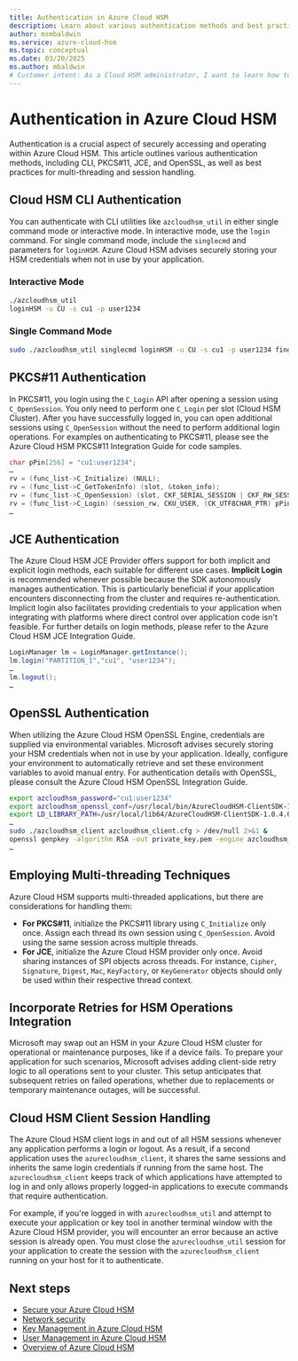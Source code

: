 ```yaml
---
title: Authentication in Azure Cloud HSM
description: Learn about various authentication methods and best practices for securing and optimizing your Azure Cloud HSM deployment.
author: msmbaldwin
ms.service: azure-cloud-hsm
ms.topic: conceptual
ms.date: 03/20/2025
ms.author: mbaldwin
# Customer intent: As a Cloud HSM administrator, I want to learn how to secure and optimize my Cloud HSM deployment so that I can ensure the highest level of security and performance.
---
```


# Authentication in Azure Cloud HSM

Authentication is a crucial aspect of securely accessing and operating within Azure Cloud HSM. This article outlines various authentication methods, including CLI, PKCS#11, JCE, and OpenSSL, as well as best practices for multi-threading and session handling.

## Cloud HSM CLI Authentication

You can authenticate with CLI utilities like `azcloudhsm_util` in either single command mode or interactive mode. In interactive mode, use the `login` command. For single command mode, include the `singlecmd` and parameters for `loginHSM`. Azure Cloud HSM advises securely storing your HSM credentials when not in use by your application.

### Interactive Mode

```sh
./azcloudhsm_util
loginHSM -u CU -s cu1 -p user1234
```

### Single Command Mode

```sh
sudo ./azcloudhsm_util singlecmd loginHSM -u CU -s cu1 -p user1234 findKey
```

## PKCS#11 Authentication

In PKCS#11, you login using the `C_Login` API after opening a session using `C_OpenSession`. You only need to perform one `C_Login` per slot (Cloud HSM Cluster). After you have successfully logged in, you can open additional sessions using `C_OpenSession` without the need to perform additional login operations. For examples on authenticating to PKCS#11, please see the Azure Cloud HSM PKCS#11 Integration Guide for code samples.

```c
char pPin[256] = "cu1:user1234";
…
rv = (func_list->C_Initialize) (NULL);
rv = (func_list->C_GetTokenInfo) (slot, &token_info);
rv = (func_list->C_OpenSession) (slot, CKF_SERIAL_SESSION | CKF_RW_SESSION, NULL, NULL, &session_rw);
rv = (func_list->C_Login) (session_rw, CKU_USER, (CK_UTF8CHAR_PTR) pPin, n_pin);
…
```

## JCE Authentication

The Azure Cloud HSM JCE Provider offers support for both implicit and explicit login methods, each suitable for different use cases. **Implicit Login** is recommended whenever possible because the SDK autonomously manages authentication. This is particularly beneficial if your application encounters disconnecting from the cluster and requires re-authentication. Implicit login also facilitates providing credentials to your application when integrating with platforms where direct control over application code isn't feasible. For further details on login methods, please refer to the Azure Cloud HSM JCE Integration Guide.

```java
LoginManager lm = LoginManager.getInstance();
lm.login("PARTITION_1","cu1", "user1234");
…
lm.logout();
…
```

## OpenSSL Authentication

When utilizing the Azure Cloud HSM OpenSSL Engine, credentials are supplied via environmental variables. Microsoft advises securely storing your HSM credentials when not in use by your application. Ideally, configure your environment to automatically retrieve and set these environment variables to avoid manual entry. For authentication details with OpenSSL, please consult the Azure Cloud HSM OpenSSL Integration Guide.

```sh
export azcloudhsm_password="cu1:user1234" 
export azcloudhsm_openssl_conf=/usr/local/bin/AzureCloudHSM-ClientSDK-1.0.4.0/azcloudhsm_openssl_dynamic.conf
export LD_LIBRARY_PATH=/usr/local/lib64/AzureCloudHSM-ClientSDK-1.0.4.0/:$LD_LIBRARY_PATH
…
sudo ./azcloudhsm_client azcloudhsm_client.cfg > /dev/null 2>&1 &
openssl genpkey -algorithm RSA -out private_key.pem -engine azcloudhsm_openssl
…
```

## Employing Multi-threading Techniques

Azure Cloud HSM supports multi-threaded applications, but there are considerations for handling them:

- **For PKCS#11**, initialize the PKCS#11 library using `C_Initialize` only once. Assign each thread its own session using `C_OpenSession`. Avoid using the same session across multiple threads.
- **For JCE**, initialize the Azure Cloud HSM provider only once. Avoid sharing instances of SPI objects across threads. For instance, `Cipher`, `Signature`, `Digest`, `Mac`, `KeyFactory`, or `KeyGenerator` objects should only be used within their respective thread context.

## Incorporate Retries for HSM Operations Integration

Microsoft may swap out an HSM in your Azure Cloud HSM cluster for operational or maintenance purposes, like if a device fails. To prepare your application for such scenarios, Microsoft advises adding client-side retry logic to all operations sent to your cluster. This setup anticipates that subsequent retries on failed operations, whether due to replacements or temporary maintenance outages, will be successful.

## Cloud HSM Client Session Handling

The Azure Cloud HSM client logs in and out of all HSM sessions whenever any application performs a login or logout. As a result, if a second application uses the `azurecloudhsm_client`, it shares the same sessions and inherits the same login credentials if running from the same host. The `azurecloudhsm_client` keeps track of which applications have attempted to log in and only allows properly logged-in applications to execute commands that require authentication. 

For example, if you're logged in with `azurecloudhsm_util` and attempt to execute your application or key tool in another terminal window with the Azure Cloud HSM provider, you will encounter an error because an active session is already open. You must close the `azurecloudhsm_util` session for your application to create the session with the `azurecloudhsm_client` running on your host for it to authenticate.

## Next steps

- [Secure your Azure Cloud HSM](secure-cloud-hsm.md)
- [Network security](network-security.md)
- [Key Management in Azure Cloud HSM](key-management.md)
- [User Management in Azure Cloud HSM](user-management.md)
- [Overview of Azure Cloud HSM](overview.md)
